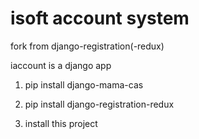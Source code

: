 isoft account system
====================

fork from django-registration(-redux)

iaccount is a django app

1. pip install django-mama-cas

2. pip install django-registration-redux

3. install this project
